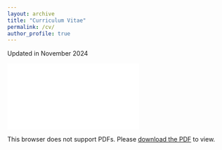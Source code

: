 ```yaml
---
layout: archive
title: "Curriculum Vitae"
permalink: /cv/
author_profile: true
---
```


Updated in November 2024

<object data="../files/Houshi_He.pdf" type="application/pdf" width="700px" height="700px">
    <embed src="../files/Houshi_He.pdf">
        <p>This browser does not support PDFs. Please <a href="../files/Houshi_He.pdf">download the PDF</a> to view.</p>
    </embed>
</object>